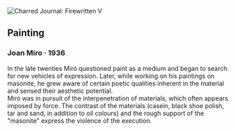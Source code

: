 <div class="artwork-of-the-day">
  <div class="container">
    <div class="img-wrapper">
      <img
        src="https://uploads0.wikiart.org/images/joan-miro/not_detected_227973.jpg!Large.jpg"
        alt="Charred Journal: Firewritten V" />
    </div>
    <div class="artwork-detail">
      <div class="artwork-origin"> 
        <h2 class="artwork-name">Painting</h2>
        <h3 class="artist">
          Joan Miro
                    ·  1936
        </h3>
      </div>
      <p class="description">
        <span class="artwork-description-text ng-binding" ng-bind-html="viewModel.ArtworkOfTheDay.Description | unsafe">In the late twenties Miró questioned paint as a medium and began to search for new vehicles of expression. Later, while working on his paintings on masonite, he grew aware of certain poetic qualities inherent in the material and sensed their aesthetic potential.
<br>Miró was in pursuit of the interpenetration of materials, which often appears imposed by force. The contrast of the materials (casein, black shoe polish, tar and sand, in addition to oil colours) and the rough support of the "masonite" express the violence of the execution.</span>
                        <div class="text-shadow-container" ng-show="showShadow" style=""></div>
      </p>
    </div>
  </div>

</div>
